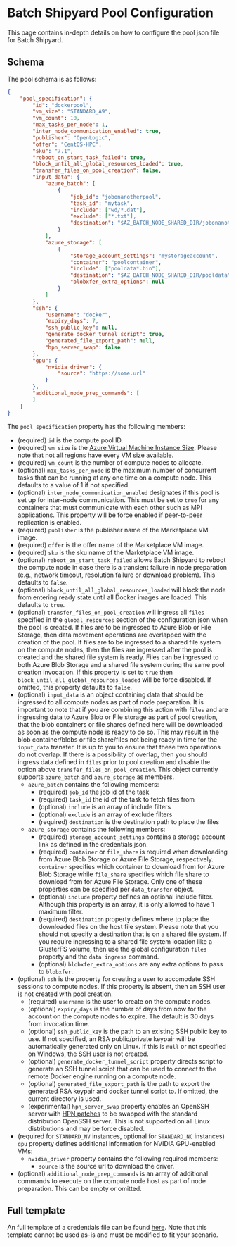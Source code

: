 # Batch Shipyard Pool Configuration
This page contains in-depth details on how to configure the pool
json file for Batch Shipyard.

## Schema
The pool schema is as follows:

```json
{
    "pool_specification": {
        "id": "dockerpool",
        "vm_size": "STANDARD_A9",
        "vm_count": 10,
        "max_tasks_per_node": 1,
        "inter_node_communication_enabled": true,
        "publisher": "OpenLogic",
        "offer": "CentOS-HPC",
        "sku": "7.1",
        "reboot_on_start_task_failed": true,
        "block_until_all_global_resources_loaded": true,
        "transfer_files_on_pool_creation": false,
        "input_data": {
            "azure_batch": [
                {
                    "job_id": "jobonanotherpool",
                    "task_id": "mytask",
                    "include": ["wd/*.dat"],
                    "exclude": ["*.txt"],
                    "destination": "$AZ_BATCH_NODE_SHARED_DIR/jobonanotherpool"
                }
            ],
            "azure_storage": [
                {
                    "storage_account_settings": "mystorageaccount",
                    "container": "poolcontainer",
                    "include": ["pooldata*.bin"],
                    "destination": "$AZ_BATCH_NODE_SHARED_DIR/pooldata",
                    "blobxfer_extra_options": null
                }
            ]
        },
        "ssh": {
            "username": "docker",
            "expiry_days": 7,
            "ssh_public_key": null,
            "generate_docker_tunnel_script": true,
            "generated_file_export_path": null,
            "hpn_server_swap": false
        },
        "gpu": {
            "nvidia_driver": {
                "source": "https://some.url"
            }
        },
        "additional_node_prep_commands": [
        ]
    }
}
```

The `pool_specification` property has the following members:
* (required) `id` is the compute pool ID.
* (required) `vm_size` is the
[Azure Virtual Machine Instance Size](https://azure.microsoft.com/en-us/pricing/details/virtual-machines/).
Please note that not all regions have every VM size available.
* (required) `vm_count` is the number of compute nodes to allocate.
* (optional) `max_tasks_per_node` is the maximum number of concurrent tasks
that can be running at any one time on a compute node. This defaults to a
value of 1 if not specified.
* (optional) `inter_node_communication_enabled` designates if this pool is set
up for inter-node communication. This must be set to `true` for any containers
that must communicate with each other such as MPI applications. This property
will be force enabled if peer-to-peer replication is enabled.
* (required) `publisher` is the publisher name of the Marketplace VM image.
* (required) `offer` is the offer name of the Marketplace VM image.
* (required) `sku` is the sku name of the Marketplace VM image.
* (optional) `reboot_on_start_task_failed` allows Batch Shipyard to reboot the
compute node in case there is a transient failure in node preparation (e.g.,
network timeout, resolution failure or download problem). This defaults to
`false`.
* (optional) `block_until_all_global_resources_loaded` will block the node
from entering ready state until all Docker images are loaded. This defaults
to `true`.
* (optional) `transfer_files_on_pool_creation` will ingress all `files`
specified in the `global_resources` section of the configuration json when
the pool is created. If files are to be ingressed to Azure Blob or File
Storage, then data movement operations are overlapped with the creation of the
pool. If files are to be ingressed to a shared file system on the compute
nodes, then the files are ingressed after the pool is created and the shared
file system is ready. Files can be ingressed to both Azure Blob Storage and a
shared file system during the same pool creation invocation. If this property
is set to `true` then `block_until_all_global_resources_loaded` will be force
disabled. If omitted, this property defaults to `false`.
* (optional) `input_data` is an object containing data that should be
ingressed to all compute nodes as part of node preparation. It is
important to note that if you are combining this action with `files` and
are ingressing data to Azure Blob or File storage as part of pool creation,
that the blob containers or file shares defined here will be downloaded as
soon as the compute node is ready to do so. This may result in the blob
container/blobs or file share/files not being ready in time for the
`input_data` transfer. It is up to you to ensure that these two operations do
not overlap. If there is a possibility of overlap, then you should ingress
data defined in `files` prior to pool creation and disable the option above
`transfer_files_on_pool_creation`. This object currently supports
`azure_batch` and `azure_storage` as members.
  * `azure_batch` contains the following members:
    * (required) `job_id` the job id of the task
    * (required) `task_id` the id of the task to fetch files from
    * (optional) `include` is an array of include filters
    * (optional) `exclude` is an array of exclude filters
    * (required) `destination` is the destination path to place the files
  * `azure_storage` contains the following members:
    * (required) `storage_account_settings` contains a storage account link
      as defined in the credentials json.
    * (required) `container` or `file_share` is required when downloading
      from Azure Blob Storage or Azure File Storage, respectively.
      `container` specifies which container to download from for Azure Blob
      Storage while `file_share` specifies which file share to download from
      for Azure File Storage. Only one of these properties can be specified
      per `data_transfer` object.
    * (optional) `include` property defines an optional include filter.
      Although this property is an array, it is only allowed to have 1
      maximum filter.
    * (required) `destination` property defines where to place the
      downloaded files on the host file system. Please note that you should
      not specify a destination that is on a shared file system. If you
      require ingressing to a shared file system location like a GlusterFS
      volume, then use the global configuration `files` property and the
      `data ingress` command.
    * (optional) `blobxfer_extra_options` are any extra options to pass to
      `blobxfer`.
* (optional) `ssh` is the property for creating a user to accomodate SSH
sessions to compute nodes. If this property is absent, then an SSH user is not
created with pool creation.
  * (required) `username` is the user to create on the compute nodes.
  * (optional) `expiry_days` is the number of days from now for the account on
    the compute nodes to expire. The default is 30 days from invocation time.
  * (optional) `ssh_public_key` is the path to an existing SSH public key to
    use. If not specified, an RSA public/private keypair will be automatically
    generated only on Linux. If this is `null` or not specified on Windows,
    the SSH user is not created.
  * (optional) `generate_docker_tunnel_script` property directs script to
    generate an SSH tunnel script that can be used to connect to the remote
    Docker engine running on a compute node.
  * (optional) `generated_file_export_path` is the path to export the
    generated RSA keypair and docker tunnel script to. If omitted, the
    current directory is used.
  * (experimental) `hpn_server_swap` property enables an OpenSSH server with
    [HPN patches](https://www.psc.edu/index.php/using-joomla/extensions/templates/atomic/636-hpn-ssh)
    to be swapped with the standard distribution OpenSSH server. This is not
    supported on all Linux distributions and may be force disabled.
* (required for `STANDARD_NV` instances, optional for `STANDARD_NC` instances)
`gpu` property defines additional information for NVIDIA GPU-enabled VMs:
  * `nvidia_driver` property contains the following required members:
    * `source` is the source url to download the driver.
* (optional) `additional_node_prep_commands` is an array of additional commands
to execute on the compute node host as part of node preparation. This can
be empty or omitted.

## Full template
An full template of a credentials file can be found
[here](../config\_templates/pool.json). Note that this template cannot
be used as-is and must be modified to fit your scenario.
